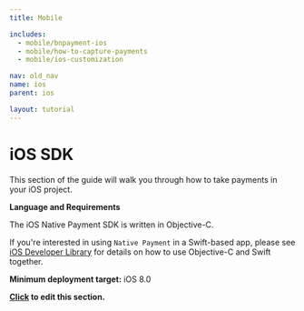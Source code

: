 ```yaml
---
title: Mobile

includes:
  - mobile/bnpayment-ios
  - mobile/how-to-capture-payments
  - mobile/ios-customization

nav: old_nav
name: ios
parent: ios

layout: tutorial
---
```


# iOS SDK

This section of the guide will walk you through how to take payments in your iOS project.

**Language and Requirements**

The iOS Native Payment SDK is written in Objective-C.

If you're interested in using `Native Payment` in a Swift-based app, please see [iOS Developer Library](https://developer.apple.com/library/ios/documentation/Swift/Conceptual/BuildingCocoaApps/MixandMatch.html) for details on how to use Objective-C and Swift together.

**Minimum deployment target:** iOS 8.0

**[Click](https://github.com/bambora/dev.bambora.com/blob/master/source/includes/mobile/_bnpayment-ios.md) to edit this section.**

